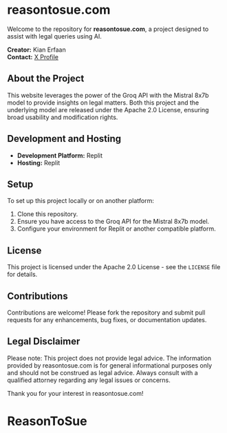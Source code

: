 # reasontosue.com

Welcome to the repository for **reasontosue.com**, a project designed to assist with legal queries using AI. 

**Creator:** Kian Erfaan  
**Contact:** [X Profile](https://x.com/kianerfaan)

## About the Project
This website leverages the power of the Groq API with the Mistral 8x7b model to provide insights on legal matters. Both this project and the underlying model are released under the Apache 2.0 License, ensuring broad usability and modification rights.

## Development and Hosting
- **Development Platform:** Replit
- **Hosting:** Replit

## Setup
To set up this project locally or on another platform:

1. Clone this repository.
2. Ensure you have access to the Groq API for the Mistral 8x7b model.
3. Configure your environment for Replit or another compatible platform.

## License
This project is licensed under the Apache 2.0 License - see the `LICENSE` file for details.

## Contributions
Contributions are welcome! Please fork the repository and submit pull requests for any enhancements, bug fixes, or documentation updates.

## Legal Disclaimer
Please note: This project does not provide legal advice. The information provided by reasontosue.com is for general informational purposes only and should not be construed as legal advice. Always consult with a qualified attorney regarding any legal issues or concerns.

Thank you for your interest in reasontosue.com!
# ReasonToSue
